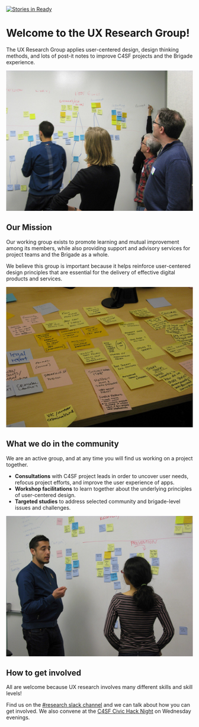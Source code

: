 [![Stories in Ready](https://badge.waffle.io/sfbrigade/research-group.png?label=ready&title=Ready)](https://waffle.io/sfbrigade/research-group)
# Welcome to the UX Research Group!

The UX Research Group applies user-centered design, design thinking methods, and lots of post-it notes to improve C4SF projects and the Brigade experience. 

![](images/codeacross-vaw-discussion1.jpg)

## Our Mission

Our working group exists to promote learning and mutual improvement among its members, while also providing support and advisory services for project teams and the Brigade as a whole. 

We believe this group is important because it helps reinforce user-centered design principles that are essential for the delivery of effective digital products and services.

![](images/codeacross-vaw-postit-notes.jpg)

## What we do in the community

We are an active group, and at any time you will find us working on a project together.

+ **Consultations** with C4SF project leads in order to uncover user needs, refocus project efforts, and improve the user experience of apps.
+ **Workshop facilitations** to learn together about the underlying principles of user-centered design.
+ **Targeted studies** to address selected community and brigade-level issues and challenges.

![](images/codeacross-vaw-discussion2.jpg)

## How to get involved

All are welcome because UX research involves many different skills and skill levels! 

Find us on the [#research slack channel](https://sfbrigade.slack.com/?redir=%2Farchives%2Fresearch) and we can talk about how you can get involved. We also convene at the [C4SF Civic Hack Night](http://codeforsanfrancisco.org/events/) on Wednesday evenings.

